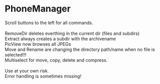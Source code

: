 PhoneManager
============

Scroll buttons to the left for all commands.<br />
<br />
RemoveDir deletes everthing in the current dir (files and subdirs) <br />
Extract always creates a subdir with the archivename<br />
PicView now browses all JPEGs<br />
Move and Rename are changing the directory path/name when no file is selected!!!<br />
Multiselect for move, copy, delete and compress.<br /><br />
Use at your own risk.<br />
Error handling is sometimes missing!<br />

